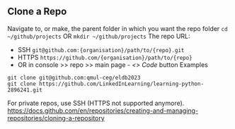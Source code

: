 ## Clone a Repo
Navigate to, or make, the parent folder in which you want the repo folder 
`cd ~/github/projects` OR `mkdir ~/github/projects`
The repo URL:
- SSH `git@github.com:{organisation}/path/to/{repo}.git`
- HTTPS `https://github.com/{organisation}/path/to/{repo}`
- OR in console >> repo >> main page -  *<> Code* button
Examples
```
git clone git@github.com:qmul-ceg/eldb2023
git clone https://github.com/LinkedInLearning/learning-python-2896241.git
```
For private repos, use SSH (HTTPS not supported anymore).
https://docs.github.com/en/repositories/creating-and-managing-repositories/cloning-a-repository

